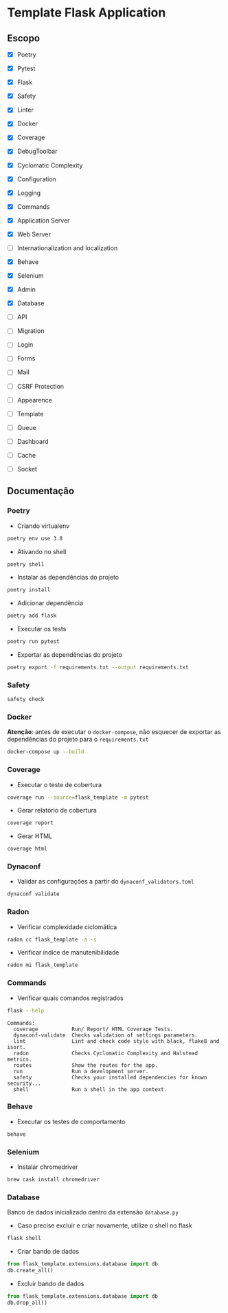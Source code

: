 # Template Flask Application #

## Escopo ##

- [x] Poetry
- [x] Pytest
- [x] Flask
- [x] Safety
- [x] Linter
- [x] Docker
- [x] Coverage
- [x] DebugToolbar
- [x] Cyclomatic Complexity
- [x] Configuration
- [x] Logging
- [x] Commands
- [x] Application Server
- [x] Web Server
- [ ] Internationalization and localization
- [x] Behave
- [x] Selenium
- [x] Admin
- [x] Database
- [ ] API
- [ ] Migration
- [ ] Login
- [ ] Forms
- [ ] Mail
- [ ] CSRF Protection
- [ ] Appearence
- [ ] Template
- [ ] Queue
- [ ] Dashboard
- [ ] Cache
- [ ] Socket


## Documentação ###

### Poetry ###

- Criando virtualenv
```bash
poetry env use 3.8
```

- Ativando no shell
```bash
poetry shell
```

- Instalar as dependências do projeto
```bash
poetry install
```

- Adicionar dependência
```bash
poetry add flask
```

- Executar os tests
```bash
poetry run pytest
```

- Exportar as dependências do projeto
```bash
poetry export -f requirements.txt --output requirements.txt
```

### Safety ###
```bash
safety check
```

### Docker ###

**Atenção**: antes de executar o `docker-compose`, não esquecer de exportar as dependências do projeto para o `requirements.txt`
```bash
docker-compose up --build
```

### Coverage ###

- Executar o teste de cobertura
```bash
coverage run --source=flask_template -m pytest
```

- Gerar relatório de cobertura
```bash
coverage report
```

- Gerar HTML
```bash
coverage html
```

### Dynaconf ###

- Validar as configurações a partir do `dynaconf_validators.toml`
```bash
dynaconf validate
```

### Radon ###

- Verificar complexidade ciclomática
```bash
radon cc flask_template -a -s
```

- Verificar índice de manutenibilidade
```bash
radon mi flask_template
```

### Commands ###

- Verificar quais comandos registrados
```bash
flask --help
```
```
Commands:
  coverage           Run/ Report/ HTML Coverage Tests.
  dynaconf-validate  Checks validation of settings parameters.
  lint               Lint and check code style with black, flake8 and isort.
  radon              Checks Cyclomatic Complexity and Halstead metrics.
  routes             Show the routes for the app.
  run                Run a development server.
  safety             Checks your installed dependencies for known security...
  shell              Run a shell in the app context.
```

### Behave ###

- Executar os testes de comportamento
```bash
behave
```

### Selenium ###

- Instalar chromedriver
```bash
brew cask install chromedriver
```

### Database ###

Banco de dados inicializado dentro da extensão `database.py`

- Caso precise excluir e criar novamente, utilize o shell no flask
```bash
flask shell
```

- Criar bando de dados
```python
from flask_template.extensions.database import db
db.create_all()
```

- Excluir bando de dados
```python
from flask_template.extensions.database import db
db.drop_all()
```
